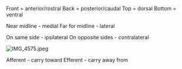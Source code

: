 Front = anterior/rostral
Back = posterior/caudal
Top = dorsal
Bottom = ventral

Near midline - medial
Far for midline - lateral

On same side - ipsilateral
On opposite sides - contralateral

![IMG\_4575.jpeg](img_4575.jpeg)

Afferent - carry toward
Efferent - carry away from
